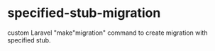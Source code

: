 # specified-stub-migration
custom Laravel "make"migration" command to create migration with specified stub.
